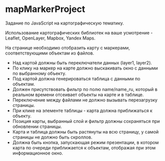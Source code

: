 # mapMarkerProject

Задание по JavaScript на картографическую тематику. 

Использование картографических библиотек на ваше усмотрение - Leaflet, OpenLayer, Mapbox, Yandex Maps.

На странице необходимо отобразить карту с маркерами, соответствующими объектам из файлов.

- Над картой должны быть переключатели данных (layer1, layer2).
- По клику на маркер на карте должно выскакивать окно с данными по выбранному объекту.
- Под картой должна генерироваться таблица с данными по объектам.
- Должен присутствовать фильтр по полю name/name_ru, который в реальном времени отсеивает объекты на карте и в таблице.
- Переключение между файлами не должно вызывать перезагрузку страницы.
- При клике на элементе таблицы - карта должна приближаться к объекту.
- Позиция карты, выбранный слой и фильтр должны сохраняться при обновлении страницы.
- Карта и таблица должны быть растянуты на всю страницу, у самой страницы не должно быть скроллов.
- Должна быть кнопка, запускающая режим презентации, в котором карта по очереди приближается к объектам, отображая при этом информационное окно.